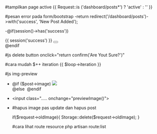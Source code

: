 #tampilkan page active
{{ Request::is ('dashboard/posts*') ? 'active' : '' }}


#pesan error pada form/bootstrap
-return redirect('/dashboard/posts')->with('success', 'New Post Added');

-@if(session()->has('success'))
	<div class="alert alert-success alert-dismissible fade show" role="alert">
  	{{ session('success') }}
  	<button type="button" class="btn-close" data-bs-dismiss="alert" aria-label="Close"></button>
	</div>
 @endif


#js delete button
onclick="return confirm('Are Yout Sure?')"


#cara mudah $++ iteration
{{ $loop->iteration }}


#js img-preview

-  @if ($post->image)
   <img src="{{ asset('storage/' . $post->image) }}" class="img-preview img-fluid mb-3 col-sm-8 d-block">      
   @else
   <img class="img-preview img-fluid mb-3 col-sm-8">
   @endif

-  <input class="..... onchange="previewImage()">

- <script>
    function previewImage(){
        const image = document.querySelector('#image');
        const imgPreview = document.querySelector('.img-preview');

        imgPreview.style.display = 'block';

        const ofReader = new FileReader();
        ofReader.readAsDataURL(image.files[0]);

        ofReader.onload = function(oFREvent) {
            imgPreview.src = oFREvent.target.result;
        }
    }
</script>


#hapus image pas update dan hapus post

if($request->oldImage){
     Storage::delete($request->oldImage);
}

#cara lihat route resource
	php artisan route:list

#



